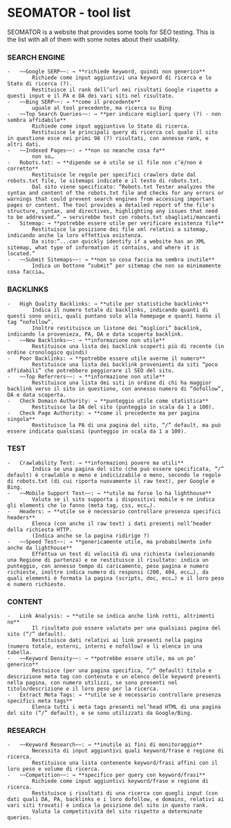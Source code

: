 # SEOMATOR - tool list

SEOMATOR is a website that provides some tools for SEO testing.
This is the list with all of them with some notes about their usability.

### SEARCH ENGINE
    -   ~~Google SERP~~: → **richiede keyword, quindi non generico**
            Richiede come input aggiuntivi una keyword di ricerca e lo Stato di ricerca (?).
            Restituisce il rank dell’url nei risultati Google rispetto a questi input e il PA e DA dei vari siti nel risultato.  
    -   ~~Bing SERP~~: → **come il precedente**
            uguale al tool precedente, ma ricerca su Bing
    -   ~~Top Search Queries~~: → **per indicare migliori query (?) - non sembra affidabile**
            Richiede come input aggiuntivo lo Stato di ricerca.
            Restituisce le principali query di ricerca col quale il sito in questione esce nei primi 98 (?) risultati, con annesse rank, e altri dati.
    -   ~~Indexed Pages~~: → **non so neanche cosa fa**
            non so…
    -   Robots.txt: → **dipende se è utile se il file non c’è/non è corretto**
            Restituisce le regole per specifici crawlers date dal robots.txt file, le sitemaps indicate e il testo di robots.txt.
            Dal sito viene specificato: “Robots.txt Tester analyzes the syntax and content of the robots.txt file and checks for any errors or warnings that could prevent search engines from accessing important pages or content. The tool provides a detailed report of the file's structure, syntax, and directives, highlighting any issues that need to be addressed.” → servirebbe test con robots.txt sbagliati/mancanti
    -   Sitemap: → **potrebbe essere utile per verificare esistenza file**
            Restituisce la posizione dei file xml relativi a sitemap, indicando anche la loro effettiva esistenza.
            Da sito:”...can quickly identify if a website has an XML sitemap, what type of information it contains, and where it is located.”
    -   ~~Submit Sitemaps~~: → **non so cosa faccia ma sembra inutile**
            Indica un bottone “submit” per sitemap che non so minimamente cosa faccia…

### BACKLINKS
    -   High Quality Backlinks: → **utile per statistiche backlinks**
            Indica il numero totale di backlinks, indicando quanti di questi sono unici, quali puntano solo alla homepage e quanti hanno il tag “nofollow”.
            Inoltre restituisce un listone dei “migliori” backlink, indicando la provenieza, PA, DA e data scoperta backlink.
    -   ~~New Backlinks~~: → **informazione non utile**
            Restituisce una lista dei backlink scoperti più di recente (in ordine cronologico quindi)
    -   Poor Backlinks: → **potrebbe essere utile averne il numero**
            Restituisce una lista dei backlink provenienti da siti “poco affidabili” che potrebbero peggiorare il SEO del sito.
    -   ~~Top Referrers~~: → **informazione non utile**
            Restituisce una lista dei siti in ordine di chi ha maggior backlink verso il sito in questione, con annesso numero di “dofollow”, DA e data scoperta.
    -   Check Domain Authority: → **punteggio utile come statistica**
            Restituisce la DA del sito (punteggio in scala da 1 a 100).
    -   Check Page Authority: → **come il precedente ma per pagina singola**
            Restituisce la PA di una pagina del sito, “/” default, ma può essere indicata qualsiasi (punteggio in scala da 1 a 100).

### TEST
    -   Crawlability Test: → **informazioni povere ma utili**
            Indica se una pagina del sito (che può essere specificata, “/” default) è crawlable o meno e indicizzabile o meno, secondo le regole di robots.txt (di cui riporta nuovamente il raw text), per Google e Bing.
    -   ~~Mobile Support Test~~: → **utile ma forse lo ha lighthouse**
            Valuta se il sito supporta i dispositivi mobile e ne indica gli elementi che lo fanno (meta tag, css, ecc…).
    -   Headers: → **utile se è necessario controllare presenza specifici headers**
            Elenca (con anche il raw text) i dati presenti nell’header della richiesta HTTP. 
            (Indica anche se la pagina ridirige ?)
    -   ~~Speed Test~~: → **genericamente utile, ma probabilmente info anche da lighthouse**
            Effettua un test di velocità di una richiesta (selezionando una Regione di partenza) e ne restituisce il risultato: indica un punteggio, con annesso tempo di caricamento, peso pagina e numero richieste, inoltre indica numero di responsi (200, 404, ecc…), da quali elementi è formata la pagina (scripts, doc, ecc…) e il loro peso e numero richieste.

### CONTENT
    -   Link Analysis: → **utile se indica anche link rotti, altrimenti no**
            Il risultato può essere valutato per una qualsiasi pagina del sito (“/” default).
            Restituisce dati relativi ai link presenti nella pagina (numero totale, esterni, interni e nofollow) e li elenca in una tabella.
    -   ~~Keyword Density~~: → **potrebbe essere utile, ma un po’ generico**
            Restuisce (per una pagina specifica, “/” default) titolo e descrizione meta tag con contenuto e un elenco delle keyword presenti nella pagina, con numero utilizzi, se sono presenti nel titolo/descrizione e il loro peso per la ricerca.
    -   Extract Meta Tags: → **utile se è necessario controllare presenza specifici meta tags**
            Elenca tutti i meta tags presenti nel’head HTML di una pagina del sito (“/” default), e se sono utilizzati da Google/Bing.

### RESEARCH
    -   ~~Keyword Research~~: → **inutile ai fini di monitoraggio**
            Necessita di input aggiuntivi quali keyword/frase e regione di ricerca.
            Restituisce una lista contenente keyword/frasi affini con il loro peso e volume di ricerca.
    -   ~~Competition~~: → **specifico per query con keyword/frasi**
            Richiede come input aggiuntivi keyword/frase e regione di ricerca.
            Restituisce i risultati di una ricerca con quegli input (con dati quali DA, PA, backlinks e i loro dofollow, e domains, relativi ai vari siti trovati) e indica la posizione del sito in questo rank. 
            Valuta la competitività del sito rispetto a determinate queries.
